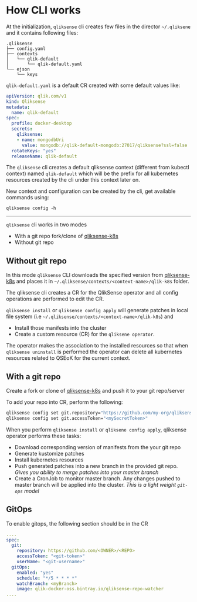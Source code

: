 # How CLI works

At the initialization, `qliksense` cli creates few files in the director `~/.qliksene` and it contains following files:

```console
.qliksense
├── config.yaml
├── contexts
│   └── qlik-default
│       └── qlik-default.yaml
└── ejson
    └── keys
```

`qlik-default.yaml` is a default CR created with some default values like:

```yaml
apiVersion: qlik.com/v1
kind: Qliksense
metadata:
  name: qlik-default
spec:
  profile: docker-desktop
  secrets:
    qliksense:
    - name: mongodbUri
      value: mongodb://qlik-default-mongodb:27017/qliksense?ssl=false
  rotateKeys: "yes"
  releaseName: qlik-default
```

The `qliksense` cli creates a default qliksense context (different from kubectl context) named `qlik-default` which will be the prefix for all kubernetes resources created by the cli under this context later on. 

New context and configuration can be created by the cli, get available commands using:

```console
qliksense config -h
```

---

`qliksense` cli works in two modes

- With a git repo fork/clone of [qliksense-k8s](https://github.com/qlik-oss/qliksense-k8s)
- Without git repo

## Without git repo

In this mode `qliksense` CLI downloads the specified version from [qliksense-k8s](https://github.com/qlik-oss/qliksense-k8s) and places it in `~/.qliksense/contexts/<context-name>/qlik-k8s` folder.

The qliksense cli creates a CR for the QlikSense operator and all config operations are performed to edit the CR.

`qliksense install` or `qliksense config apply` will generate patches in local file system (i.e `~/.qliksense/contexts/<context-name>/qlik-k8s`) and

- Install those manifests into the cluster 
- Create a custom resource (CR) for the `qliksene operator`.

The operator makes the association to the installed resources so that when `qliksense uninstall` is performed the operator can delete all kubernetes resources related to QSEoK for the current context.

## With a git repo

Create a fork or clone of [qliksense-k8s](https://github.com/qlik-oss/qliksense-k8s) and push it to your git repo/server

To add your repo into CR, perform the following:

```bash
qliksense config set git.repository="https://github.com/my-org/qliksense-k8s"
qliksense config set git.accessToken="<mySecretToken>"
```

When you perform `qliksense install` or `qliksene config apply`, qliksense operator performs these tasks:

- Download corresponding version of manifests from the your git repo
- Generate kustomize patches
- Install kubernetes resources
- Push generated patches into a new branch in the provided git repo. _Gives you ability to merge patches into your master branch_
- Create a CronJob to monitor master branch. Any changes pushed to master branch will be applied into the cluster. _This is a light weight `git-ops` model_

## GitOps

To enable gitops, the following section should be in the CR

```yaml
....
spec:
  git:
    repository: https://github.com/<OWNER>/<REPO>
    accessToken: "<git-token>"
    userName: "<git-username>"
  gitOps:
    enabled: "yes"
    schedule: "*/5 * * * *"
    watchBranch: <myBranch>
    image: qlik-docker-oss.bintray.io/qliksense-repo-watcher
....
```
